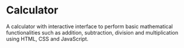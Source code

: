 # Calculator
A calculator with interactive interface to perform basic mathematical functionalities such as addition, subtraction, division and multiplication using HTML, CSS and JavaScript.
